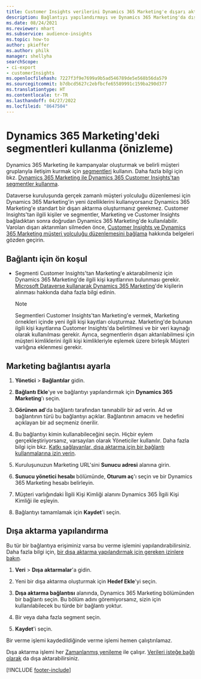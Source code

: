 ```yaml
---
title: Customer Insights verilerini Dynamics 365 Marketing'e dışarı aktarma
description: Bağlantıyı yapılandırmayı ve Dynamics 365 Marketing'da dışa aktarmayı öğrenin.
ms.date: 08/24/2021
ms.reviewer: mhart
ms.subservice: audience-insights
ms.topic: how-to
author: pkieffer
ms.author: philk
manager: shellyha
searchScope:
- ci-export
- customerInsights
ms.openlocfilehash: 7227f3f9e7699a9b5ad546789de5e568b56da579
ms.sourcegitcommit: b7dbcd5627c2ebfbcfe65589991c159ba290d377
ms.translationtype: HT
ms.contentlocale: tr-TR
ms.lasthandoff: 04/27/2022
ms.locfileid: "8647504"
---
```

# <a name="use-segments-in-dynamics-365-marketing-preview"></a>Dynamics 365 Marketing'deki segmentleri kullanma (önizleme)



Dynamics 365 Marketing ile kampanyalar oluşturmak ve belirli müşteri gruplarıyla iletişim kurmak için [segmentleri](segments.md) kullanın. Daha fazla bilgi için bkz. [Dynamics 365 Marketing ile Dynamics 365 Customer Insights'tan segmentler kullanma](/dynamics365/marketing/customer-insights-segments).

Dataverse kuruluşunda gerçek zamanlı müşteri yolculuğu düzenlemesi için Dynamics 365 Marketing'in yeni özelliklerini kullanıyorsanız Dynamics 365 Marketing'e standart bir dışarı aktarma oluşturmanız gerekmez. Customer Insights'tan ilgili kişiler ve segmentler, Marketing ve Customer Insights bağladıktan sonra doğrudan Dynamics 365 Marketing'de kullanılabilir. Varolan dışarı aktarımları silmeden önce, [Customer Insights ve Dynamics 365 Marketing müşteri yolculuğu düzenlemesini bağlama](/dynamics365/marketing/real-time-marketing-ci-profile) hakkında belgeleri gözden geçirin.

## <a name="prerequisite-for-a-connection"></a>Bağlantı için ön koşul

- Segmenti Customer Insights'tan Marketing'e aktarabilmeniz için Dynamics 365 Marketing'de ilgili kişi kayıtlarının bulunması gerekir. [Microsoft Dataverse kullanarak Dynamics 365 Marketing](connect-dataverse-managed-lake.md)'de kişilerin alınması hakkında daha fazla bilgi edinin.

  > [!NOTE]
  > Segmentleri Customer Insights'tan Marketing'e vermek, Marketing örnekleri içinde yeni ilgili kişi kayıtları oluşturmaz. Marketing'de bulunan ilgili kişi kayıtlarına Customer Insights'da belirtilmesi ve bir veri kaynağı olarak kullanılması gerekir. Ayrıca, segmentlerin dışarı aktarılabilmesi için müşteri kimliklerini ilgili kişi kimlikleriyle eşlemek üzere birleşik Müşteri varlığına eklenmesi gerekir.

## <a name="set-up-connection-to-marketing"></a>Marketing bağlantısı ayarla

1. **Yönetici** > **Bağlantılar** gidin.

1. **Bağlantı Ekle**'ye ve bağlantıyı yapılandırmak için **Dynamics 365 Marketing**'ı seçin.

1. **Görünen ad**'da bağlantı tarafından tanınabilir bir ad verin. Ad ve bağlantının türü bu bağlantıyı açıklar. Bağlantının amacını ve hedefini açıklayan bir ad seçmeniz önerilir.

1. Bu bağlantıyı kimin kullanabileceğini seçin. Hiçbir eylem gerçekleştiriyorsanız, varsayılan olarak Yöneticiler kullanılır. Daha fazla bilgi için bkz. [Katkı sağlayanlar, dışa aktarma için bir bağlantı kullanmalarına izin verin](connections.md#allow-contributors-to-use-a-connection-for-exports).

1. Kuruluşunuzun Marketing URL'sini **Sunucu adresi** alanına girin.

1. **Sunucu yönetici hesabı** bölümünde, **Oturum aç**'ı seçin ve bir Dynamics 365 Marketing hesabı belirleyin.

1. Müşteri varlığındaki İlgili Kişi Kimliği alanını Dynamics 365 İlgili Kişi Kimliği ile eşleyin.

1. Bağlantıyı tamamlamak için **Kaydet**'i seçin. 

## <a name="configure-an-export"></a>Dışa aktarma yapılandırma

Bu tür bir bağlantıya erişiminiz varsa bu verme işlemini yapılandırabilirsiniz. Daha fazla bilgi için, [bir dışa aktarma yapılandırmak için gereken izinlere bakın](export-destinations.md#set-up-a-new-export).

1. **Veri** > **Dışa aktarmalar**'a gidin.

1. Yeni bir dışa aktarma oluşturmak için **Hedef Ekle**'yi seçin.

1. **Dışa aktarma bağlantısı** alanında, Dynamics 365 Marketing bölümünden bir bağlantı seçin. Bu bölüm adını göremiyorsanız, sizin için kullanılabilecek bu türde bir bağlantı yoktur.

1. Bir veya daha fazla segment seçin.

1. **Kaydet**'i seçin.

Bir verme işlemi kaydedildiğinde verme işlemi hemen çalıştırılamaz.

Dışa aktarma işlemi her [Zamanlanmış yenileme](system.md#schedule-tab) ile çalışır. [Verileri isteğe bağlı olarak](export-destinations.md#run-exports-on-demand) da dışa aktarabilirsiniz. 

[!INCLUDE [footer-include](includes/footer-banner.md)]
